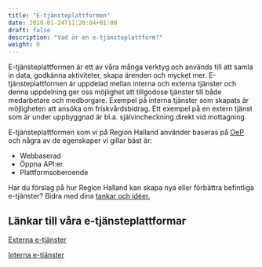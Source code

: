 ```yaml
---
title: "E-tjänsteplattformen"
date: 2019-01-24T11:20:04+01:00
draft: false
description: "Vad är en e-tjänsteplattform?"
weight: 0
---
```


E-tjänsteplattformen är ett av våra många verktyg och används till att samla in data, godkänna aktiviteter, skapa ärenden och mycket mer. E-tjänsteplattformen är uppdelad mellan interna och externa tjänster och denna uppdelning ger oss möjlighet att tillgodose tjänster till både medarbetare och medborgare. Exempel på interna tjänster som skapats är möjligheten att ansöka om friskvårdsbidrag. Ett exempel på en extern tjänst som är under uppbyggnad är bl.a. självincheckning direkt vid mottagning. 

E-tjänsteplattformen som vi på Region Halland använder baseras på [OeP](www.oeplatform.org) och några av de egenskaper vi gillar bäst är: 
 * Webbaserad
 * Öppna API:er
 * Plattformsoberoende

Har du förslag på hur Region Halland kan skapa nya eller förbättra befintliga e-tjänster? Bidra med dina [tankar och idéer.](https://etjanster.intra.regionhalland.se/nytjanst)

## Länkar till våra e-tjänsteplattformar
[Externa e-tjänster](https://etjanster.regionhalland.se/)

[Interna e-tjänster](https://etjanster.intra.regionhalland.se/)
